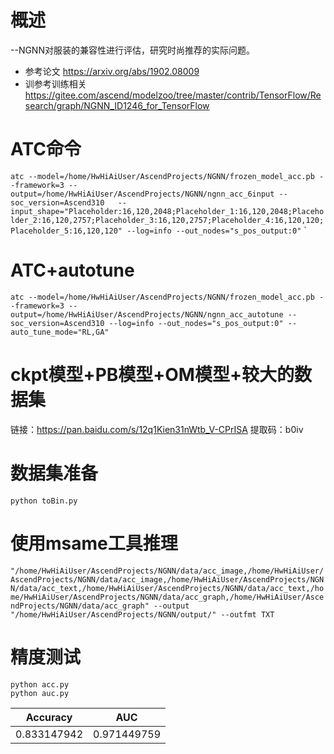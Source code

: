 # 概述
--NGNN对服装的兼容性进行评估，研究时尚推荐的实际问题。
* 参考论文
https://arxiv.org/abs/1902.08009
* 训参考训练相关
https://gitee.com/ascend/modelzoo/tree/master/contrib/TensorFlow/Research/graph/NGNN_ID1246_for_TensorFlow

# ATC命令
`atc --model=/home/HwHiAiUser/AscendProjects/NGNN/frozen_model_acc.pb --framework=3 --output=/home/HwHiAiUser/AscendProjects/NGNN/ngnn_acc_6input --soc_version=Ascend310   --input_shape="Placeholder:16,120,2048;Placeholder_1:16,120,2048;Placeholder_2:16,120,2757;Placeholder_3:16,120,2757;Placeholder_4:16,120,120; Placeholder_5:16,120,120" --log=info --out_nodes="s_pos_output:0"` `

# ATC+autotune
`atc --model=/home/HwHiAiUser/AscendProjects/NGNN/frozen_model_acc.pb --framework=3 --output=/home/HwHiAiUser/AscendProjects/NGNN/ngnn_acc_autotune --soc_version=Ascend310 --log=info --out_nodes="s_pos_output:0" --auto_tune_mode="RL,GA"`

# ckpt模型+PB模型+OM模型+较大的数据集
链接：https://pan.baidu.com/s/12q1Kien31nWtb_V-CPrISA 
提取码：b0iv 

# 数据集准备
 `python toBin.py`

# 使用msame工具推理
`"/home/HwHiAiUser/AscendProjects/NGNN/data/acc_image,/home/HwHiAiUser/AscendProjects/NGNN/data/acc_image,/home/HwHiAiUser/AscendProjects/NGNN/data/acc_text,/home/HwHiAiUser/AscendProjects/NGNN/data/acc_text,/home/HwHiAiUser/AscendProjects/NGNN/data/acc_graph,/home/HwHiAiUser/AscendProjects/NGNN/data/acc_graph" --output "/home/HwHiAiUser/AscendProjects/NGNN/output/" --outfmt TXT`

# 精度测试
```
python acc.py
python auc.py
```
| Accuracy    | AUC         |
|-------------|-------------|
| 0.833147942 | 0.971449759 |
